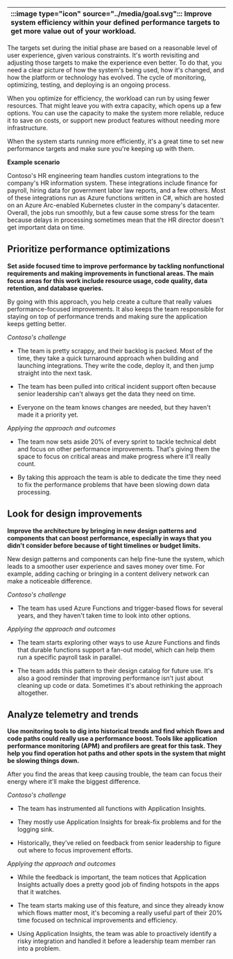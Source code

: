| :::image type="icon" source="../media/goal.svg"::: Improve system efficiency within your defined performance targets to get more value out of your workload. |
| :----------------------------------------------------------------------------------------------------------------------------- |

The targets set during the initial phase are based on a reasonable level of user experience, given various constraints. It's worth revisiting and adjusting those targets to make the experience even better. To do that, you need a clear picture of how the system's being used, how it's changed, and how the platform or technology has evolved. The cycle of monitoring, optimizing, testing, and deploying is an ongoing process.

When you optimize for efficiency, the workload can run by using fewer resources. That might leave you with extra capacity, which opens up a few options. You can use the capacity to make the system more reliable, reduce it to save on costs, or support new product features without needing more infrastructure.

When the system starts running more efficiently, it's a great time to set new performance targets and make sure you're keeping up with them.

**Example scenario**

Contoso's HR engineering team handles custom integrations to the company's HR information system. These integrations include finance for payroll, hiring data for government labor law reports, and a few others. Most of these integrations run as Azure functions written in C#, which are hosted on an Azure Arc-enabled Kubernetes cluster in the company's datacenter. Overall, the jobs run smoothly, but a few cause some stress for the team because delays in processing sometimes mean that the HR director doesn't get important data on time.

## Prioritize performance optimizations

**Set aside focused time to improve performance by tackling nonfunctional requirements and making improvements in functional areas. The main focus areas for this work include resource usage, code quality, data retention, and database queries.**

By going with this approach, you help create a culture that really values performance-focused improvements. It also keeps the team responsible for staying on top of performance trends and making sure the application keeps getting better.

*Contoso's challenge*

- The team is pretty scrappy, and their backlog is packed. Most of the time, they take a quick turnaround approach when building and launching integrations. They write the code, deploy it, and then jump straight into the next task.

- The team has been pulled into critical incident support often because senior leadership can't always get the data they need on time.
- Everyone on the team knows changes are needed, but they haven't made it a priority yet.

*Applying the approach and outcomes*

- The team now sets aside 20% of every sprint to tackle technical debt and focus on other performance improvements. That's giving them the space to focus on critical areas and make progress where it'll really count.

- By taking this approach the team is able to dedicate the time they need to fix the performance problems that have been slowing down data processing.

## Look for design improvements

**Improve the architecture by bringing in new design patterns and components that can boost performance, especially in ways that you didn't consider before because of tight timelines or budget limits.**

New design patterns and components can help fine-tune the system, which leads to a smoother user experience and saves money over time. For example, adding caching or bringing in a content delivery network can make a noticeable difference.

*Contoso's challenge*

- The team has used Azure Functions and trigger-based flows for several years, and they haven't taken time to look into other options.

*Applying the approach and outcomes*

- The team starts exploring other ways to use Azure Functions and finds that durable functions support a fan-out model, which can help them run a specific payroll task in parallel.

- The team adds this pattern to their design catalog for future use. It's also a good reminder that improving performance isn't just about cleaning up code or data. Sometimes it's about rethinking the approach altogether.

## Analyze telemetry and trends

**Use monitoring tools to dig into historical trends and find which flows and code paths could really use a performance boost. Tools like application performance monitoring (APM) and profilers are great for this task. They help you find operation hot paths and other spots in the system that might be slowing things down.**

After you find the areas that keep causing trouble, the team can focus their energy where it'll make the biggest difference.

*Contoso's challenge*

- The team has instrumented all functions with Application Insights.

- They mostly use Application Insights for break-fix problems and for the logging sink.
- Historically, they've relied on feedback from senior leadership to figure out where to focus improvement efforts.

*Applying the approach and outcomes*

- While the feedback is important, the team notices that Application Insights actually does a pretty good job of finding hotspots in the apps that it watches.

- The team starts making use of this feature, and since they already know which flows matter most, it's becoming a really useful part of their 20% time focused on technical improvements and efficiency.
- Using Application Insights, the team was able to proactively identify a risky integration and handled it before a leadership team member ran into a problem.
